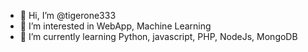 - 👋 Hi, I’m @tigerone333
- 👀 I’m interested in WebApp, Machine Learning
- 🌱 I’m currently learning Python, javascript, PHP, NodeJs, MongoDB

<!---
tigerone333/tigerone333 is a ✨ special ✨ repository because its `README.md` (this file) appears on your GitHub profile.
You can click the Preview link to take a look at your changes.
--->
